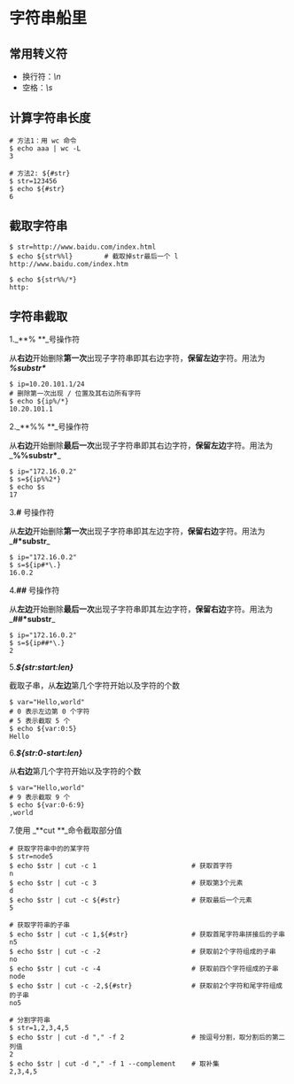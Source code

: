 # 字符串船里
## 常用转义符

* 换行符：_\n_
* 空格：_\s_

## 计算字符串长度

```
# 方法1：用 wc 命令
$ echo aaa | wc -L
3

# 方法2: ${#str}
$ str=123456
$ echo ${#str}
6
```

## 截取字符串

```
$ str=http://www.baidu.com/index.html
$ echo ${str%%l}        # 截取掉str最后一个 l
http://www.baidu.com/index.htm

$ echo ${str%%/*}
http:
```

## 字符串截取

1._**% **_号操作符

从**右边**开始删除**第一次**出现子字符串即其右边字符，**保留左边**字符。用法为 _**%substr\***_

```
$ ip=10.20.101.1/24
# 删除第一次出现 / 位置及其右边所有字符
$ echo ${ip%/*}
10.20.101.1
```

2._**%% **_号操作符

从**右边**开始删除**最后一次**出现子字符串即其右边字符，**保留左边**字符。用法为_**%%substr\***_

```
$ ip="172.16.0.2"
$ s=${ip%%2*}
$ echo $s
17
```

3._**\#**_ 号操作符

从**左边**开始删除**第一次**出现子字符串即其左边字符，**保留右边**字符。用法为_**\#\*substr**_

```
$ ip="172.16.0.2"
$ s=${ip#*\.}
16.0.2
```

4._**\#\#**_ 号操作符

从**左边**开始删除**最后一次**出现子字符串即其左边字符，**保留右边**字符。用法为_**\#\#\*substr**_

```
$ ip="172.16.0.2"
$ s=${ip##*\.}
2
```

5._**${str:start:len}**_

截取子串，从**左边**第几个字符开始以及字符的个数

```
$ var="Hello,world"
# 0 表示左边第 0 个字符
# 5 表示截取 5 个
$ echo ${var:0:5}
Hello
```

6._**${str:0-start:len}**_

从**右边**第几个字符开始以及字符的个数

```
$ var="Hello,world"
# 9 表示截取 9 个
$ echo ${var:0-6:9}
,world
```

7.使用 _**cut **_命令截取部分值

```
# 获取字符串中的的某字符
$ str=node5
$ echo $str | cut -c 1                        # 获取首字符
n
$ echo $str | cut -c 3                        # 获取第3个元素
d
$ echo $str | cut -c ${#str}                  # 获取最后一个元素
5

# 获取字符串的子串
$ echo $str | cut -c 1,${#str}                # 获取首尾字符串拼接后的子串
n5
$ echo $str | cut -c -2                       # 获取前2个字符组成的子串
no
$ echo $str | cut -c -4                       # 获取前四个字符组成的子串
node
$ echo $str | cut -c -2,${#str}               # 获取前2个字符和尾字符组成的子串
no5

# 分割字符串
$ str=1,2,3,4,5
$ echo $str | cut -d "," -f 2                 # 按逗号分割，取分割后的第二列值
2
$ echo $str | cut -d "," -f 1 --complement    # 取补集
2,3,4,5
```